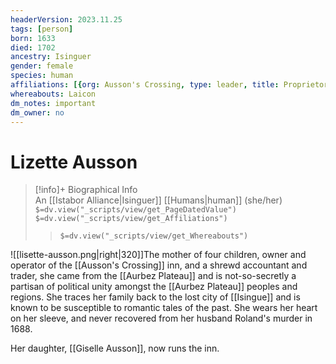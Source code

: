```yaml
---
headerVersion: 2023.11.25
tags: [person]
born: 1633
died: 1702
ancestry: Isinguer
gender: female
species: human
affiliations: [{org: Ausson's Crossing, type: leader, title: Proprietor, start: 1688, end: 1699 }]
whereabouts: Laicon
dm_notes: important
dm_owner: no
---
```

# Lizette Ausson
>[!info]+ Biographical Info  
> An [[Istabor Alliance|Isinguer]] [[Humans|human]] (she/her)  
> `$=dv.view("_scripts/view/get_PageDatedValue")`  
> `$=dv.view("_scripts/view/get_Affiliations")`  
>> `$=dv.view("_scripts/view/get_Whereabouts")`

![[lisette-ausson.png|right|320]]The mother of four children, owner and operator of the [[Ausson's Crossing]] inn, and a shrewd accountant and trader, she came from the [[Aurbez Plateau]] and is not-so-secretly a partisan of political unity amongst the [[Aurbez Plateau]] peoples and regions. She traces her family back to the lost city of [[Isingue]] and is known to be susceptible to romantic tales of the past. She wears her heart on her sleeve, and never recovered from her husband Roland's murder in 1688.

Her daughter, [[Giselle Ausson]], now runs the inn.